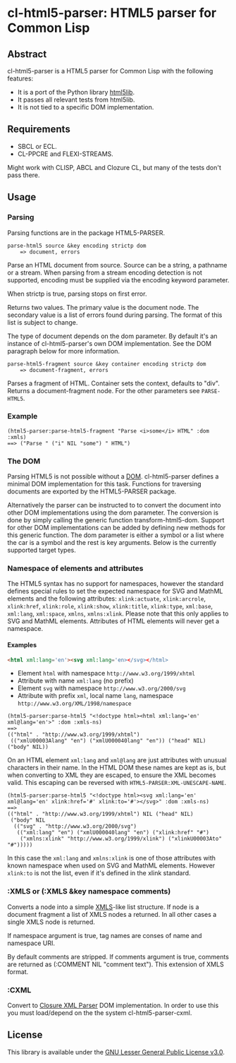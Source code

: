 cl-html5-parser: HTML5 parser for Common Lisp
=============================================

## Abstract

cl-html5-parser is a HTML5 parser for Common Lisp with the following features:

* It is a port of the Python library [html5lib](http://code.google.com/p/html5lib/).
* It passes all relevant tests from html5lib.
* It is not tied to a specific DOM implementation.


## Requirements

* SBCL or ECL.
* CL-PPCRE and FLEXI-STREAMS.

Might work with CLISP, ABCL and Clozure CL, but many of the tests don't pass there.


## Usage


### Parsing

Parsing functions are in the package HTML5-PARSER.

```
parse-html5 source &key encoding strictp dom
    => document, errors
```

Parse an HTML document from source. Source can be a string, a pathname
or a stream. When parsing from a stream encoding detection is not
supported, encoding must be supplied via the encoding keyword
parameter.

When strictp is true, parsing stops on first error.

Returns two values. The primary value is the document node. The
secondary value is a list of errors found during parsing. The format
of this list is subject to change.

The type of document depends on the dom parameter. By default it's an
instance of cl-html5-parser's own DOM implementation. See the DOM
paragraph below for more information.

```
parse-html5-fragment source &key container encoding strictp dom
    => document-fragment, errors
```

Parses a fragment of HTML. Container sets the context, defaults to
"div". Returns a document-fragment node. For the other parameters see
`PARSE-HTML5`.


### Example
```common-lisp
(html5-parser:parse-html5-fragment "Parse <i>some</i> HTML" :dom :xmls)
==> ("Parse " ("i" NIL "some") " HTML")
```

### The DOM

Parsing HTML5 is not possible without a
[DOM](http://en.wikipedia.org/wiki/Document_Object_Model). cl-html5-parser
defines a minimal DOM implementation for this task. Functions for
traversing documents are exported by the HTML5-PARSER package.

Alternatively the parser can be instructed to to convert the document
into other DOM implementations using the dom parameter. The conversion
is done by simply calling the generic function
transform-html5-dom. Support for other DOM implementations can be
added by defining new methods for this generic function. The dom
parameter is either a symbol or a list where the car is a symbol and
the rest is key arguments. Below is the currently supported target
types.


### Namespace of elements and attributes

The HTML5 syntax has no support for namespaces, however the standard
defines special rules to set the expected namespace for SVG and MathML
elements and the following attributes: `xlink:actuate`,
`xlink:arcrole`, `xlink:href`, `xlink:role`, `xlink:show`,
`xlink:title`, `xlink:type`, `xml:base`, `xml:lang`, `xml:space`,
`xmlns`, `xmlns:xlink`. Please note that this only applies to SVG and
MathML elements. Attributes of HTML elements will never get a
namespace.

#### Examples

```html
<html xml:lang='en'><svg xml:lang='en></svg></html>
```

* Element `html` with namespace `http://www.w3.org/1999/xhtml`
* Attribute with name `xml:lang` (no prefix)
* Element `svg` with namespace `http://www.w3.org/2000/svg`
* Attribute with prefix `xml`, local name `lang`, namespace `http://www.w3.org/XML/1998/namespace`

```common-lisp
(html5-parser:parse-html5 "<!doctype html><html xml:lang='en' xml@lang='en'>" :dom :xmls-ns)
==>
(("html" . "http://www.w3.org/1999/xhtml")
 (("xmlU00003Alang" "en") ("xmlU000040lang" "en")) ("head" NIL) ("body" NIL))
```

On an HTML element `xml:lang` and `xml@lang` are just attributes with
unusual characters in their name. In the HTML DOM these names are kept
as is, but when converting to XML they are escaped, to ensure the XML
becomes valid. This escaping can be reversed with
`HTML5-PARSER:XML-UNESCAPE-NAME`.

```common-lisp
(html5-parser:parse-html5 "<!doctype html><svg xml:lang='en' xml@lang='en' xlink:href='#' xlink:to='#'></svg>" :dom :xmls-ns)
==>
(("html" . "http://www.w3.org/1999/xhtml") NIL ("head" NIL)
 ("body" NIL
  (("svg" . "http://www.w3.org/2000/svg")
   (("xml:lang" "en") ("xmlU000040lang" "en") ("xlink:href" "#")
    ("xmlns:xlink" "http://www.w3.org/1999/xlink") ("xlinkU00003Ato" "#")))))
```

In this case the `xml:lang` and `xmlns:xlink` is one of those
attributes with known namespace when used on SVG and MathML
elements. However `xlink:to` is not the list, even if it's defined in
the xlink standard.

### :XMLS or (:XMLS &key namespace comments)

Converts a node into a simple
[XMLS](http://common-lisp.net/project/xmls/)-like list structure.
If node is a document fragment a list of XMLS nodes a returned. In
all other cases a single XMLS node is returned.

If namespace argument is true, tag names are conses of name and
namespace URI.

By default comments are stripped. If comments argument is true,
comments are returned as (:COMMENT NIL "comment text"). This extension
of XMLS format.


### :CXML

Convert to [Closure XML Parser](http://common-lisp.net/project/cxml/)
DOM implementation. In order to use this you must load/depend on the
the system cl-html5-parser-cxml.


## License

This library is available under the
[GNU Lesser General Public License v3.0](http://www.gnu.org/licenses/lgpl.html).
